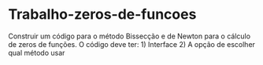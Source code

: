 # Trabalho-zeros-de-funcoes
Construir um código para o método Bissecção e de Newton para o cálculo de zeros de funções. O código deve ter: 1) Interface 2) A opção de escolher qual método usar 
